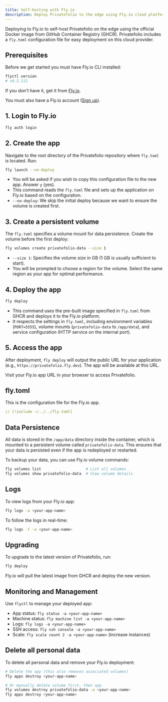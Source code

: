 ```yaml
---
title: Self-hosting with Fly.io
description: Deploy Privatefolio to the edge using Fly.io cloud platform
---
```


Deploying to Fly.io to self-host Privatefolio on the edge using the official Docker image from GitHub Container Registry (GHCR). Privatefolio includes a `fly.toml` configuration file for easy deployment on this cloud provider.

## Prerequisites

Before we get started you must have Fly.io CLI installed:

```sh
flyctl version
# v0.3.112
```

If you don't have it, get it from [Fly.io](https://fly.io/docs/hands-on/install-flyctl/).

You must also have a Fly.io account ([Sign up](https://fly.io/)).

## 1. Login to Fly.io

```sh
fly auth login
```

## 2. Create the app

Navigate to the root directory of the Privatefolio repository where `fly.toml` is located. Run:

```sh
fly launch --no-deploy
```

- You will be asked if you wish to copy this configuration file to the new app. Answer `y` (yes).
- This command reads the `fly.toml` file and sets up the application on Fly.io based on the configuration.
- `--no-deploy`: We skip the initial deploy because we want to ensure the volume is created first.

## 3. Create a persistent volume

The `fly.toml` specifies a volume mount for data persistence. Create the volume before the first deploy:

```sh
fly volumes create privatefolio-data --size 1
```

- `--size 1`: Specifies the volume size in GB (1 GB is usually sufficient to start).
- You will be prompted to choose a region for the volume. Select the same region as your app for optimal performance.

## 4. Deploy the app

```sh
fly deploy
```

- This command uses the pre-built image specified in `fly.toml` from GHCR and deploys it to the Fly.io platform.
- It respects the settings in `fly.toml`, including environment variables (`PORT=5555`), volume mounts (`privatefolio-data` to `/app/data`), and service configuration (HTTP service on the internal port).

## 5. Access the app

After deployment, `fly deploy` will output the public URL for your application (e.g., `https://privatefolio.fly.dev`). The app will be available at this URL.

Visit your Fly.io app URL in your browser to access Privatefolio.

## fly.toml

This is the configuration file for the Fly.io app.

```yaml [fly.toml]
// [!include ~/../../fly.toml]
```

## Data Persistence

All data is stored in the `/app/data` directory inside the container, which is mounted to a persistent volume called `privatefolio-data`. This ensures that your data is persisted even if the app is redeployed or restarted.

To backup your data, you can use Fly.io volume commands:

```sh
fly volumes list                    # List all volumes
fly volumes show privatefolio-data  # View volume details
```

## Logs

To view logs from your Fly.io app:

```sh
fly logs -a <your-app-name>
```

To follow the logs in real-time:

```sh
fly logs -f -a <your-app-name>
```

## Upgrading

To upgrade to the latest version of Privatefolio, run:

```sh
fly deploy
```

Fly.io will pull the latest image from GHCR and deploy the new version.

## Monitoring and Management

Use `flyctl` to manage your deployed app:

- App status: `fly status -a <your-app-name>`
- Machine status: `fly machine list -a <your-app-name>`
- Logs: `fly logs -a <your-app-name>`
- SSH access: `fly ssh console -a <your-app-name>`
- Scale: `fly scale count 2 -a <your-app-name>` (increase instances)

## Delete all personal data

To delete all personal data and remove your Fly.io deployment:

```sh
# Delete the app (this also removes associated volumes)
fly apps destroy <your-app-name>

# Or manually delete volume first, then app
fly volumes destroy privatefolio-data -a <your-app-name>
fly apps destroy <your-app-name>
```
